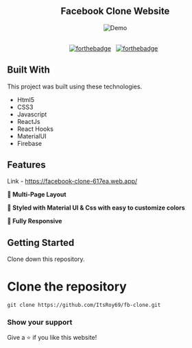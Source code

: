 <h2 align="center">
  Facebook Clone Website <br/>
</h2>
<div align="center">
  <img alt="Demo" src="https://user-images.githubusercontent.com/78967360/167255044-8a2fe094-8274-4ddb-b6b2-f91e0a69a125.png" />

</div>

<br/>

<center>

[![forthebadge](https://forthebadge.com/images/badges/built-with-love.svg)](https://forthebadge.com) &nbsp;
[![forthebadge](https://forthebadge.com/images/badges/made-with-javascript.svg)](https://forthebadge.com) &nbsp;

</center>

## Built With

This project was built using these technologies.

- Html5
- CSS3
- Javascript
- ReactJs
- React Hooks
- MaterialUI
- Firebase

## Features

Link - https://facebook-clone-617ea.web.app/

**📖 Multi-Page Layout**

**🎨 Styled with Material UI & Css with easy to customize colors**

**📱 Fully Responsive**

## Getting Started

Clone down this repository. 
# Clone the repository
`git clone https://github.com/ItsRoy69/fb-clone.git`

### Show your support

Give a ⭐ if you like this website!
